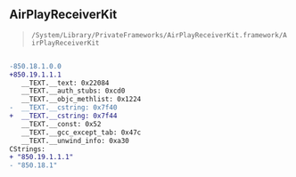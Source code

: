 ## AirPlayReceiverKit

> `/System/Library/PrivateFrameworks/AirPlayReceiverKit.framework/AirPlayReceiverKit`

```diff

-850.18.1.0.0
+850.19.1.1.1
   __TEXT.__text: 0x22084
   __TEXT.__auth_stubs: 0xcd0
   __TEXT.__objc_methlist: 0x1224
-  __TEXT.__cstring: 0x7f40
+  __TEXT.__cstring: 0x7f44
   __TEXT.__const: 0x52
   __TEXT.__gcc_except_tab: 0x47c
   __TEXT.__unwind_info: 0xa30
CStrings:
+ "850.19.1.1.1"
- "850.18.1"

```
